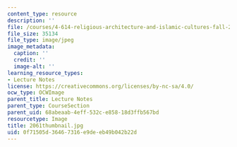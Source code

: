 ```yaml
---
content_type: resource
description: ''
file: /courses/4-614-religious-architecture-and-islamic-cultures-fall-2002/0f71505d36467316e9deeb49b042b22d_2061thumbnail.jpg
file_size: 35134
file_type: image/jpeg
image_metadata:
  caption: ''
  credit: ''
  image-alt: ''
learning_resource_types:
- Lecture Notes
license: https://creativecommons.org/licenses/by-nc-sa/4.0/
ocw_type: OCWImage
parent_title: Lecture Notes
parent_type: CourseSection
parent_uid: 68abeaab-4eff-532c-e858-18d3ffb567bd
resourcetype: Image
title: 2061thumbnail.jpg
uid: 0f71505d-3646-7316-e9de-eb49b042b22d
---
```

